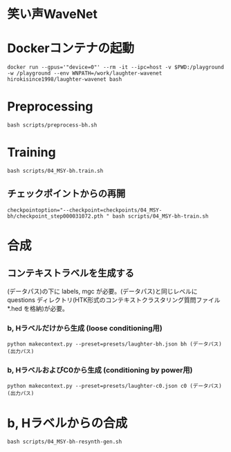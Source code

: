 # 笑い声WaveNet

# Dockerコンテナの起動

```
docker run --gpus='"device=0"' --rm -it --ipc=host -v $PWD:/playground -w /playground --env WNPATH=/work/laughter-wavenet hirokisince1998/laughter-wavenet bash
```

# Preprocessing

```
bash scripts/preprocess-bh.sh
```

# Training

```
bash scripts/04_MSY-bh.train.sh
```

## チェックポイントからの再開

```
checkpointoption="--checkpoint=checkpoints/04_MSY-bh/checkpoint_step000031072.pth " bash scripts/04_MSY-bh-train.sh
```

# 合成

## コンテキストラベルを生成する

(データパス)の下に labels, mgc が必要。(データパス)と同じレベルに questions ディレクトリ(HTK形式のコンテキストクラスタリング質問ファイル *.hed を格納)が必要。

### b, Hラベルだけから生成 (loose conditioning用)

```
python makecontext.py --preset=presets/laughter-bh.json bh (データパス) (出力パス)
```

### b, HラベルおよびC0から生成 (conditioning by power用)

```
python makecontext.py --preset=presets/laughter-c0.json c0 (データパス) (出力パス)
```

# b, Hラベルからの合成
```
bash scripts/04_MSY-bh-resynth-gen.sh
```
